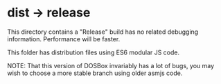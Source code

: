 # dist -> release

This directory contains a "Release" build has no related debugging information.  Performance will be faster.

This folder has distribution files using ES6 modular JS code.

NOTE:  That this version of DOSBox invariably has a lot of bugs, you may wish to choose a more stable branch using older asmjs code.